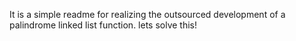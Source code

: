 It is a simple readme for realizing the outsourced development of a palindrome linked list function. lets solve this!